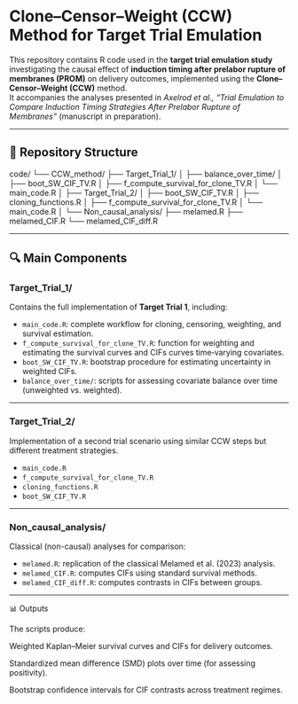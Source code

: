 # Clone–Censor–Weight (CCW) Method for Target Trial Emulation

This repository contains R code used in the **target trial emulation study** investigating the causal effect of **induction timing after prelabor rupture of membranes (PROM)** on delivery outcomes, implemented using the **Clone–Censor–Weight (CCW)** method.  
It accompanies the analyses presented in *Axelrod et al., “Trial Emulation to Compare Induction Timing Strategies After Prelabor Rupture of Membranes”* (manuscript in preparation).

---

## 📂 Repository Structure
code/
└── CCW_method/
├── Target_Trial_1/
│ ├── balance_over_time/
│ ├── boot_SW_CIF_TV.R
│ ├── f_compute_survival_for_clone_TV.R
│ └── main_code.R
│
├── Target_Trial_2/
│ ├── boot_SW_CIF_TV.R
│ ├── cloning_functions.R
│ ├── f_compute_survival_for_clone_TV.R
│ └── main_code.R
│
└── Non_causal_analysis/
├── melamed.R
├── melamed_CIF.R
└── melamed_CIF_diff.R

---

## 🔍 Main Components

### Target_Trial_1/
Contains the full implementation of **Target Trial 1**, including:
- `main_code.R`: complete workflow for cloning, censoring, weighting, and survival estimation.  
- `f_compute_survival_for_clone_TV.R`: function for weighting and estimating the survival curves and CIFs curves time‐varying covariates.  
- `boot_SW_CIF_TV.R`: bootstrap procedure for estimating uncertainty in weighted CIFs.  
- `balance_over_time/`: scripts for assessing covariate balance over time (unweighted vs. weighted).

---

### Target_Trial_2/
Implementation of a second trial scenario using similar CCW steps but different treatment strategies.
- `main_code.R`  
- `f_compute_survival_for_clone_TV.R`  
- `cloning_functions.R`  
- `boot_SW_CIF_TV.R`

---

### Non_causal_analysis/
Classical (non-causal) analyses for comparison:
- `melamed.R`: replication of the classical Melamed et al. (2023) analysis.  
- `melamed_CIF.R`: computes CIFs using standard survival methods.  
- `melamed_CIF_diff.R`: computes contrasts in CIFs between groups.

---


📊 Outputs

The scripts produce:

Weighted Kaplan–Meier survival curves and CIFs for delivery outcomes.

Standardized mean difference (SMD) plots over time (for assessing positivity).

Bootstrap confidence intervals for CIF contrasts across treatment regimes.
